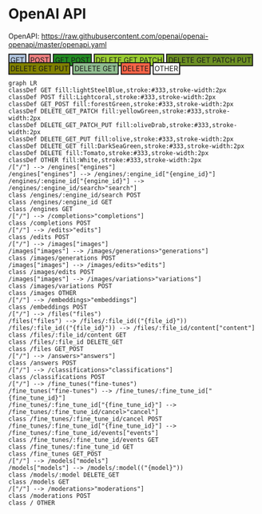 # OpenAI API

OpenAPI: https://raw.githubusercontent.com/openai/openai-openapi/master/openapi.yaml
<div>
<span style="padding:2px;background-color:lightSteelBlue;border: 2px solid">GET</span>
<span style="padding:2px;background-color:Lightcoral;border: 2px solid">POST</span>
<span style="padding:2px;background-color:forestGreen;border: 2px solid">GET POST</span>
<span style="padding:2px;background-color:yellowGreen;border: 2px solid">DELETE GET PATCH</span>
<span style="padding:2px;background-color:oliveDrab;border: 2px solid">DELETE GET PATCH PUT</span>
<span style="padding:2px;background-color:olive;border: 2px solid">DELETE GET PUT</span>
<span style="padding:2px;background-color:DarkSeaGreen;border: 2px solid">DELETE GET</span>
<span style="padding:2px;background-color:Tomato;border: 2px solid">DELETE</span>
<span style="padding:2px;background-color:White;border: 2px solid">OTHER</span>
</div>

```mermaid
graph LR
classDef GET fill:lightSteelBlue,stroke:#333,stroke-width:2px
classDef POST fill:Lightcoral,stroke:#333,stroke-width:2px
classDef GET_POST fill:forestGreen,stroke:#333,stroke-width:2px
classDef DELETE_GET_PATCH fill:yellowGreen,stroke:#333,stroke-width:2px
classDef DELETE_GET_PATCH_PUT fill:oliveDrab,stroke:#333,stroke-width:2px
classDef DELETE_GET_PUT fill:olive,stroke:#333,stroke-width:2px
classDef DELETE_GET fill:DarkSeaGreen,stroke:#333,stroke-width:2px
classDef DELETE fill:Tomato,stroke:#333,stroke-width:2px
classDef OTHER fill:White,stroke:#333,stroke-width:2px
/["/"] --> /engines["engines"]
/engines["engines"] --> /engines/:engine_id["{engine_id}"]
/engines/:engine_id["{engine_id}"] --> /engines/:engine_id/search>"search"]
class /engines/:engine_id/search POST
class /engines/:engine_id GET
class /engines GET
/["/"] --> /completions>"completions"]
class /completions POST
/["/"] --> /edits>"edits"]
class /edits POST
/["/"] --> /images["images"]
/images["images"] --> /images/generations>"generations"]
class /images/generations POST
/images["images"] --> /images/edits>"edits"]
class /images/edits POST
/images["images"] --> /images/variations>"variations"]
class /images/variations POST
class /images OTHER
/["/"] --> /embeddings>"embeddings"]
class /embeddings POST
/["/"] --> /files("files")
/files("files") --> /files/:file_id(("{file_id}"))
/files/:file_id(("{file_id}")) --> /files/:file_id/content["content"]
class /files/:file_id/content GET
class /files/:file_id DELETE_GET
class /files GET_POST
/["/"] --> /answers>"answers"]
class /answers POST
/["/"] --> /classifications>"classifications"]
class /classifications POST
/["/"] --> /fine_tunes("fine-tunes")
/fine_tunes("fine-tunes") --> /fine_tunes/:fine_tune_id["{fine_tune_id}"]
/fine_tunes/:fine_tune_id["{fine_tune_id}"] --> /fine_tunes/:fine_tune_id/cancel>"cancel"]
class /fine_tunes/:fine_tune_id/cancel POST
/fine_tunes/:fine_tune_id["{fine_tune_id}"] --> /fine_tunes/:fine_tune_id/events["events"]
class /fine_tunes/:fine_tune_id/events GET
class /fine_tunes/:fine_tune_id GET
class /fine_tunes GET_POST
/["/"] --> /models["models"]
/models["models"] --> /models/:model(("{model}"))
class /models/:model DELETE_GET
class /models GET
/["/"] --> /moderations>"moderations"]
class /moderations POST
class / OTHER
```

